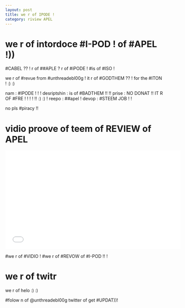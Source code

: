 ```yaml
---
layout: post
title: we r of IPODE !
category: riview APEL
---
```


# we r of intordoce #I-POD ! of #APEL !))

#CABEL ?? ! r of ##APLE ? r of #iPODE ! #is of #ISO !

we r of #revue from #unthreadebl00g ! it r of #GODTHEM ?? ! for the #ITON ! :) :)

nam : #IPODE ! ! !
desriptshin : is of #BADTHEM !! !! 
prise : NO DONAT !! IT R OF #FRE ! ! ! ! !! :) :) !
reepo : ##apel ! 
devop : #STEEM JOB ! !

no pls #piracy !!

# vidio proove of teem of REVIEW of APEL

<iframe width="560" height="315" src="//www.youtube.com/embed/IbJ3Uy4LK2g?rel=0" frameborder="0" allowfullscreen></iframe>

\#we r of #VIDIO ! #we r of #REVOW of #I-POD !! !

# we r of twitr 

we r of helo :) :)

\#folow n of @unthreadebl00g twitter of get #UPDAT))!
